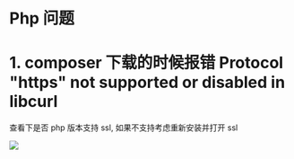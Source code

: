 # Php 问题

# 1. composer 下载的时候报错 Protocol "https" not supported or disabled in libcurl

查看下是否 php 版本支持 ssl, 如果不支持考虑重新安装并打开 ssl


![](https://file.wulicode.com/note/2021/10-23/11-24-47607.png)
